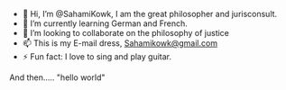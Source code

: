 - 👋 Hi, I’m @SahamiKowk, I am the great philosopher and jurisconsult.
- 🌱 I’m currently learning German and French.
- 💞️ I’m looking to collaborate on the philosophy of justice
- 📫 This is my E-mail dress, Sahamikowk@gmail.com
- ⚡ Fun fact: I love to sing and play guitar.

And then..... "hello world"
